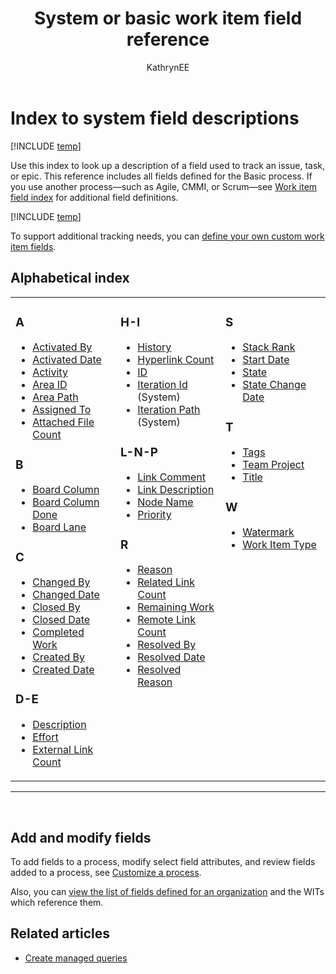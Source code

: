 ﻿---
title: System or basic work item field reference
titleSuffix: Azure Boards
description: Index to those fields used in the Basic process for Azure Boards
ms.custom: work-items, seodec18
ms.technology: devops-agile
ms.assetid:
ms.topic: reference
ms.author: kaelli
author: KathrynEE
monikerRange: "<= azure-devops"
ms.date: 12/20/2018
---

# Index to system field descriptions

[!INCLUDE [temp](../../includes/version-vsts-only.md)]

Use this index to look up a description of a field used to track an issue, task, or epic. This reference includes all fields defined for the Basic process. If you use another process&mdash;such as Agile, CMMI, or Scrum&mdash;see [Work item field index](work-item-field.md) for additional field definitions.

[!INCLUDE [temp](../../includes/basic-process-note.md)]

To support additional tracking needs, you can [define your own custom work item fields](../../../organizations/settings/work/customize-process.md).

## Alphabetical index

<table>
<tbody valign="top">
<tr>
<td width="33%"><h3>A</h3>
<ul>
<li><a href="../../queries/query-by-workflow-changes.md" data-raw-source="[Activated By](../../queries/query-by-workflow-changes.md)">Activated By</a></li>
<li><a href="../../queries/query-by-workflow-changes.md" data-raw-source="[Activated Date](../../queries/query-by-workflow-changes.md)">Activated Date</a></li>
<li><a href="../../queries/query-numeric.md" data-raw-source="[Activity](../../queries/query-numeric.md)">Activity</a></li>
<li><a href="../../queries/query-by-area-iteration-path.md" data-raw-source="[Area ID](../../queries/query-by-area-iteration-path.md)">Area ID</a> </li>
<li><a href="../../queries/query-by-area-iteration-path.md" data-raw-source="[Area Path](../../queries/query-by-area-iteration-path.md)">Area Path</a> </li>
<li><a href="../../queries/query-by-workflow-changes.md" data-raw-source="[Assigned To](../../queries/query-by-workflow-changes.md)">Assigned To</a></li>
<li><a href="../../queries/linking-attachments.md" data-raw-source="[Attached File Count](../../queries/linking-attachments.md)">Attached File Count</a></li>
</ul>
<h3>B</h3>
<ul>
<li><a href="../../queries/query-by-workflow-changes.md" data-raw-source="[Board Column](../../queries/query-by-workflow-changes.md)">Board Column</a></li>
<li><a href="../../queries/query-by-workflow-changes.md" data-raw-source="[Board Column Done](../../queries/query-by-workflow-changes.md)">Board Column Done</a></li>
<li><a href="../../queries/query-by-workflow-changes.md" data-raw-source="[Board Lane](../../queries/query-by-workflow-changes.md)">Board Lane</a></li>
</ul>
<h3>C</h3>
<ul>
<li><a href="../../queries/history-and-auditing.md" data-raw-source="[Changed By](../../queries/history-and-auditing.md)">Changed By</a> </li>
<li><a href="../../queries/history-and-auditing.md" data-raw-source="[Changed Date](../../queries/history-and-auditing.md)">Changed Date</a> </li>
<li><a href="../../queries/query-by-workflow-changes.md" data-raw-source="[Closed By](../../queries/query-by-workflow-changes.md)">Closed By</a> </li>
<li><a href="../../queries/query-by-workflow-changes.md" data-raw-source="[Closed Date](../../queries/query-by-workflow-changes.md)">Closed Date</a> </li>
<li><a href="../../queries/query-numeric.md" data-raw-source="[Completed Work](../../queries/query-numeric.md)">Completed Work</a></li>
<li><a href="../../queries/query-by-workflow-changes.md" data-raw-source="[Created By](../../queries/query-by-workflow-changes.md)">Created By</a> </li>
<li><a href="../../queries/query-by-workflow-changes.md" data-raw-source="[Created Date](../../queries/query-by-workflow-changes.md)">Created Date</a> </li>
</ul>
<h3>D-E</h3>
<ul>
<li><a href="../../queries/titles-ids-descriptions.md" data-raw-source="[Description](../../queries/titles-ids-descriptions.md)">Description</a> </li>
<li><a href="../../queries/query-numeric.md" data-raw-source="[Effort](../../queries/query-numeric.md)">Effort</a> </li>
<li><a href="../../queries/linking-attachments.md#external-link-count" data-raw-source="[External Link Count](../../queries/linking-attachments.md#external-link-count)">External Link Count</a> </li>
</ul>
</td>
<td width="33%">
<h3>H-I</h3>
<ul>
<li><a href="../../queries/history-and-auditing.md" data-raw-source="[History](../../queries/history-and-auditing.md)">History</a> </li>
<li><a href="../../queries/linking-attachments.md#hyper-link-count" data-raw-source="[Hyperlink Count](../../queries/linking-attachments.md#hyper-link-count)">Hyperlink Count</a></li>
<li><a href="../../queries/titles-ids-descriptions.md" data-raw-source="[ID](../../queries/titles-ids-descriptions.md)">ID</a> </li>
<li><a href="../../queries/query-by-area-iteration-path.md" data-raw-source="[Iteration Id](../../queries/query-by-area-iteration-path.md)">Iteration Id</a>  (System)</li>
<li><a href="../../queries/query-by-area-iteration-path.md" data-raw-source="[Iteration Path](../../queries/query-by-area-iteration-path.md)">Iteration Path</a> (System)</li>
</ul>
<h3>L-N-P</h3>
<ul>
<li><a href="../../queries/linking-attachments.md" data-raw-source="[Link Comment](../../queries/linking-attachments.md)">Link Comment</a> </li>
<li><a href="../../queries/linking-attachments.md" data-raw-source="[Link Description](../../queries/linking-attachments.md)">Link Description</a> </li>
<li><a href="../../queries/query-by-area-iteration-path.md" data-raw-source="[Node Name](../../queries/query-by-area-iteration-path.md)">Node Name</a> </li>
<li><a href="../../queries/planning-ranking-priorities.md" data-raw-source="[Priority](../../queries/planning-ranking-priorities.md)">Priority</a> </li>
</ul>
<h3>R</h3>
<ul>
<li><a href="../../queries/query-by-workflow-changes.md" data-raw-source="[Reason](../../queries/query-by-workflow-changes.md)">Reason</a> </li>
<li><a href="../../queries/linking-attachments.md" data-raw-source="[Related Link Count](../../queries/linking-attachments.md)">Related Link Count</a> </li>
<li><a href="../../queries/query-numeric.md" data-raw-source="[Remaining Work](../../queries/query-numeric.md)">Remaining Work</a> </li>
<li><a href="../../queries/linking-attachments.md#remote-link-count" data-raw-source="[Remote Link Count](../../queries/linking-attachments.md#remote-link-count)">Remote Link Count</a> </li>
<li><a href="../../queries/query-by-workflow-changes.md" data-raw-source="[Resolved By](../../queries/query-by-workflow-changes.md)">Resolved By</a></li>
<li><a href="../../queries/query-by-workflow-changes.md" data-raw-source="[Resolved Date](../../queries/query-by-workflow-changes.md)">Resolved Date</a></li>
<li><a href="../../queries/query-by-workflow-changes.md" data-raw-source="[Resolved Reason](../../queries/query-by-workflow-changes.md)">Resolved Reason</a></li>
</ul>
</td>
<td width="33%">

<h3>S</h3>
<ul>
<li><a href="../../queries/planning-ranking-priorities.md" data-raw-source="[Stack Rank](../../queries/planning-ranking-priorities.md)">Stack Rank</a></li>
<li><a href="../../queries/query-by-date-or-current-iteration.md" data-raw-source="[Start Date](../../queries/query-by-date-or-current-iteration.md)">Start Date</a></li>
<li><a href="../../queries/query-by-workflow-changes.md" data-raw-source="[State](../../queries/query-by-workflow-changes.md)">State</a></li>
<li><a href="../../queries/query-by-workflow-changes.md" data-raw-source="[State Change Date](../../queries/query-by-workflow-changes.md)">State Change Date</a></li>

</ul>
<h3>T</h3>
<ul>
<li><a href="../../queries/add-tags-to-work-items.md" data-raw-source="[Tags](../../queries/add-tags-to-work-items.md)">Tags</a></li>
<li><a href="../../queries/titles-ids-descriptions.md" data-raw-source="[Team Project](../../queries/titles-ids-descriptions.md)">Team Project</a></li>
<li><a href="../../queries/titles-ids-descriptions.md" data-raw-source="[Title](../../queries/titles-ids-descriptions.md)">Title</a></li>
</ul>
<h3>W</h3>
<ul>
<li><a href="../../queries/history-and-auditing.md" data-raw-source="[Watermark](../../queries/history-and-auditing.md)">Watermark</a></li>
<li><a href="../../queries/titles-ids-descriptions.md" data-raw-source="[Work Item Type](../../queries/titles-ids-descriptions.md)">Work Item Type</a></li> 
</ul>
</td>
</tr>
</tbody>
</table>

<hr/>
<br/>

## Add and modify fields

To add fields to a process, modify select field attributes, and review fields added to a process, see [Customize a process](../../../organizations/settings/work/customize-process.md).

Also, you can [view the list of fields defined for an organization](../../../organizations/settings/work/customize-process.md) and the WITs which reference them.

## Related articles

- [Create managed queries](../../queries/example-queries.md)
